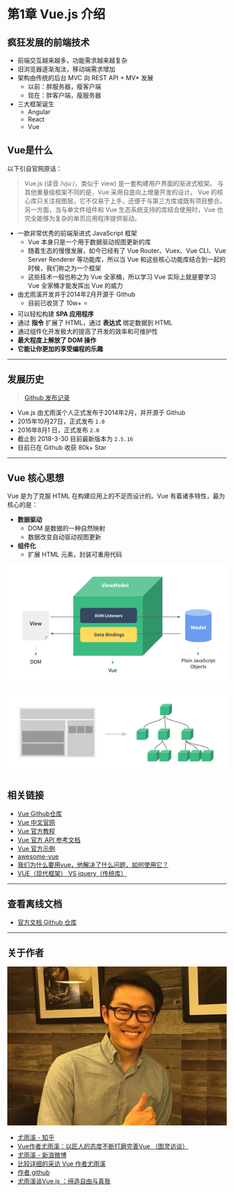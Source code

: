 # 第1章 Vue.js 介绍

## 疯狂发展的前端技术

- 前端交互越来越多，功能需求越来越复杂
- 旧浏览器逐渐淘汰，移动端需求增加
- 架构由传统的后台 MVC 向 REST API + MV* 发展
  + 以前：胖服务器，瘦客户端
  + 现在：胖客户端，瘦服务器
- 三大框架诞生
  + Angular
  + React
  + Vue

## Vue是什么

以下引自官网原话：

> Vue.js (读音 /vjuː/，类似于 view) 是一套构建用户界面的渐进式框架。
> 与其他重量级框架不同的是，Vue 采用自底向上增量开发的设计。
> Vue 的核心库只关注视图层，它不仅易于上手，还便于与第三方库或既有项目整合。
> 另一方面，当与单文件组件和 Vue 生态系统支持的库结合使用时，Vue 也完全能够为复杂的单页应用程序提供驱动。

- 一款非常优秀的前端渐进式 JavaScript 框架
  + Vue 本身只是一个用于数据驱动视图更新的库
  + 随着生态的慢慢发展，如今已经有了 Vue Router、Vuex、Vue CLI、Vue Server Renderer 等功能库，所以当 Vue 和这些核心功能库结合到一起的时候，我们称之为一个框架
  + 这些技术一般也称之为 Vue 全家桶，所以学习 Vue 实际上就是要学习 Vue 全家桶才能发挥出 Vue 的威力
- 由尤雨溪开发并于2014年2月开源于 Github
  + 目前已收货了 10w+ :star:
- 可以轻松构建 **SPA 应用程序**
- 通过 **指令** 扩展了 HTML，通过 **表达式** 绑定数据到 HTML
- 通过组件化开发极大的提高了开发的效率和可维护性
- **最大程度上解放了 DOM 操作**
- **它能让你更加的享受编程的乐趣**

---

## 发展历史

> [Github 发布记录](https://github.com/vuejs/vue/releases)

- Vue.js 由尤雨溪个人正式发布于2014年2月，并开源于 Github
- 2015年10月27日，正式发布 `1.0`
- 2016年8月1 日，正式发布 `2.0`
- 截止到 2018-3-30 目前最新版本为 `2.5.16`
- 目前已在 Github 收获 80k+ Star

---

## Vue 核心思想

Vue 是为了克服 HTML 在构建应用上的不足而设计的。Vue 有着诸多特性，最为核心的是：

- **数据驱动**
  + DOM 是数据的一种自然映射
  + 数据改变自动驱动视图更新
- **组件化**
  + 扩展 HTML 元素，封装可重用代码

![mvvm](./assets/mvvm.png)

![components.png](./assets/components.png)



## 相关链接

- [Vue Github仓库](https://github.com/vuejs/vue)
- [Vue 中文官网](https://cn.vuejs.org/)
- [Vue 官方教程](https://cn.vuejs.org/v2/guide/)
- [Vue 官方 API 参考文档](https://cn.vuejs.org/v2/api/)
- [Vue 官方示例](https://cn.vuejs.org/v2/examples/)
- [awesome-vue](https://github.com/vuejs/awesome-vue)
- [我们为什么要用vue，他解决了什么问题，如何使用它？](https://blog.csdn.net/wxl1555/article/details/79964818 )
- [VUE（现代框架） VS jquery（传统库）](https://zhuanlan.zhihu.com/p/20197803 )

---

## 查看离线文档

- [官方文档 Github 仓库](https://github.com/vuejs/cn.vuejs.org)

---

## 关于作者

![尤雨溪](./assets/006tNc79ly1fmgrsgfs25j30h40cdgng.jpg)

- [尤雨溪 - 知乎](https://www.zhihu.com/people/evanyou/answers)
- [Vue作者尤雨溪：以匠人的态度不断打磨完善Vue （图灵访谈）](http://www.ituring.com.cn/article/273032)
- [尤雨溪 - 新浪微博](https://weibo.com/arttechdesign)
- [比较详细的采访 Vue 作者尤雨溪](https://www.zcfy.cc/article/an-interview-with-vue-js-creator-evan-you)
- [作者 github](https://github.com/yyx990803)
- [尤雨溪谈Vue.js ：缔造自由与真我](https://gitee.com/gitee-stars/14)

